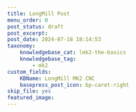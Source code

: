 ```yaml
---
title: LongMill Post
menu_order: 0
post_status: draft
post_excerpt: 
post_date: 2024-07-18 18:14:53
taxonomy:
    knowledgebase_cat: lmk2-the-basics
    knowledgebase_tag:
        - mk2
custom_fields:
    KBName: LongMill MK2 CNC
    basepress_post_icon: bp-caret-right
skip_file: yes
featured_image: 
---
```


